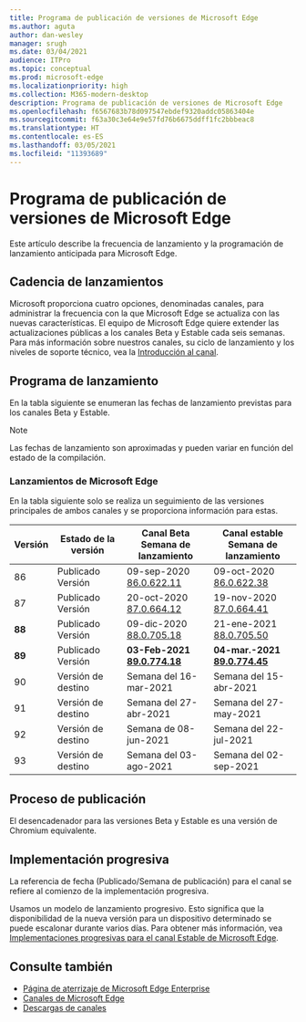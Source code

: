 ```yaml
---
title: Programa de publicación de versiones de Microsoft Edge
ms.author: aguta
author: dan-wesley
manager: srugh
ms.date: 03/04/2021
audience: ITPro
ms.topic: conceptual
ms.prod: microsoft-edge
ms.localizationpriority: high
ms.collection: M365-modern-desktop
description: Programa de publicación de versiones de Microsoft Edge
ms.openlocfilehash: f6567683b78d097547ebdef9320addc05863404e
ms.sourcegitcommit: f63a30c3e64e9e57fd76b6675ddff1fc2bbbeac8
ms.translationtype: HT
ms.contentlocale: es-ES
ms.lasthandoff: 03/05/2021
ms.locfileid: "11393689"
---
```

# <a name="microsoft-edge-release-schedule"></a>Programa de publicación de versiones de Microsoft Edge

Este artículo describe la frecuencia de lanzamiento y la programación de lanzamiento anticipada para Microsoft Edge.

## <a name="release-cadence"></a>Cadencia de lanzamientos

Microsoft proporciona cuatro opciones, denominadas canales, para administrar la frecuencia con la que Microsoft Edge se actualiza con las nuevas características. El equipo de Microsoft Edge quiere extender las actualizaciones públicas a los canales Beta y Estable cada seis semanas. Para más información sobre nuestros canales, su ciclo de lanzamiento y los niveles de soporte técnico, vea la [Introducción al canal](https://docs.microsoft.com/DeployEdge/microsoft-edge-channels#channel-overview).

## <a name="release-schedule"></a>Programa de lanzamiento

En la tabla siguiente se enumeran las fechas de lanzamiento previstas para los canales Beta y Estable.

> [!NOTE]
> Las fechas de lanzamiento son aproximadas y pueden variar en función del estado de la compilación.

### <a name="microsoft-edge-releases"></a>Lanzamientos de Microsoft Edge

En la tabla siguiente solo se realiza un seguimiento de las versiones principales de ambos canales y se proporciona información para estas.

| Versión | Estado de la versión | Canal Beta<br>Semana de lanzamiento | Canal estable<br>Semana de lanzamiento |
|---------|-----|------|--------|
| 86 | Publicado<br>Versión | 09-sep-2020<br>[86.0.622.11](https://docs.microsoft.com/deployedge/microsoft-edge-relnote-archive-beta-channel#version-86062211-september-9) | 09-oct-2020<br>[86.0.622.38](https://docs.microsoft.com/deployedge/microsoft-edge-relnote-stable-channel#version-86062238-october-9) |
| 87 | Publicado<br>Versión | 20-oct-2020<br>[87.0.664.12](https://docs.microsoft.com/deployedge/microsoft-edge-relnote-beta-channel#version-87066412-october-20) | 19-nov-2020<br>[87.0.664.41](https://docs.microsoft.com/deployedge/microsoft-edge-relnote-stable-channel#version-87066441-november-19) |
| **88** | Publicado<br>Versión | 09-dic-2020<br>[88.0.705.18](https://docs.microsoft.com/deployedge/microsoft-edge-relnote-beta-channel#version-88070518-december-9) | 21-ene-2021<br>[88.0.705.50](https://docs.microsoft.com/deployedge/microsoft-edge-relnote-stable-channel#version-88070550-january-21)|
| **89** | Publicado<br>Versión | **03-Feb-2021**<br>**[89.0.774.18](https://docs.microsoft.com/deployedge/microsoft-edge-relnote-beta-channel#version-89077418-february-3)** | **04-mar.-2021**<br>**[89.0.774.45](https://docs.microsoft.com/deployedge/microsoft-edge-relnote-stable-channel#version-89077445-march-21)** |
| 90 | Versión de destino | Semana del 16-mar-2021 | Semana del 15-abr-2021 |
| 91 | Versión de destino | Semana del 27-abr-2021 | Semana del 27-may-2021 |
| 92 | Versión de destino | Semana de 08-jun-2021 | Semana del 22-jul-2021 |
| 93 | Versión de destino | Semana del 03-ago-2021 | Semana del 02-sep-2021 |

## <a name="release-process"></a>Proceso de publicación

El desencadenador para las versiones Beta y Estable es una versión de Chromium equivalente.

## <a name="progressive-rollouts"></a>Implementación progresiva

La referencia de fecha (Publicado/Semana de publicación) para el canal se refiere al comienzo de la implementación progresiva.

Usamos un modelo de lanzamiento progresivo. Esto significa que la disponibilidad de la nueva versión para un dispositivo determinado se puede escalonar durante varios días. Para obtener más información, vea [Implementaciones progresivas para el canal Estable de Microsoft Edge](microsoft-edge-update-progressive-rollout.md).

## <a name="see-also"></a>Consulte también

- [Página de aterrizaje de Microsoft Edge Enterprise](https://aka.ms/EdgeEnterprise)
- [Canales de Microsoft Edge](microsoft-edge-channels.md)
- [Descargas de canales](https://www.microsoft.com/edge/business/download)